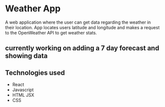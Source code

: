 # Weather App
A web application where the user can get data regarding the weather in their location. App locates users latitude and longitude and makes a request to the OpenWeather API to get weather stats.

## currently working on adding a 7 day forecast and showing data

## Technologies used
- React
- Javascript
- HTML JSX
- CSS
